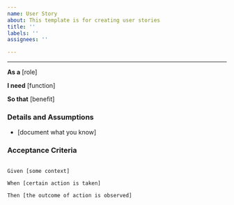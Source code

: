 ```yaml
---
name: User Story
about: This template is for creating user stories
title: ''
labels: ''
assignees: ''

---
```


---



**As a** [role]  

 **I need** [function]  

 **So that** [benefit]  

   

 ### Details and Assumptions

 * [document what you know]

   

 ### Acceptance Criteria  

   

 ```gherkin

 Given [some context]

 When [certain action is taken]

 Then [the outcome of action is observed]

 ```
